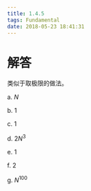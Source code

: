 ```yaml
---
title: 1.4.5
tags: Fundamental
date: 2018-05-23 18:41:31
---
```


# 解答

类似于取极限的做法。

a. $N$

b. $1$

c. $1$

d. $2N^3$

e. $1$

f. $2$

g. $N^{100}$ 
